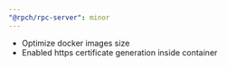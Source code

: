 ```yaml
---
"@rpch/rpc-server": minor
---
```


- Optimize docker images size
- Enabled https certificate generation inside container
